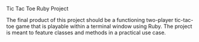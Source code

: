 Tic Tac Toe Ruby Project

The final product of this project should be a functioning two-player tic-tac-toe game that is playable within a terminal window using Ruby. The project is meant to feature classes and methods in a practical use case.
